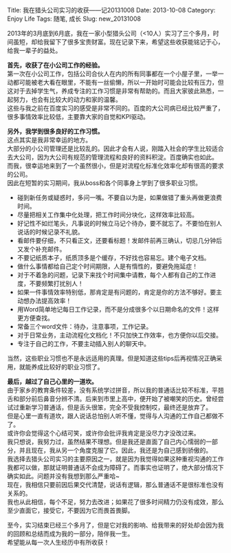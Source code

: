 Title: 我在猎头公司实习的收获——记20131008
Date: 2013-10-08
Category: Enjoy Life
Tags: 随笔, 成长
Slug: new_20131008


2013年的3月底到6月底，我在一家小型猎头公司（<10人）实习了三个多月，时间虽短，却给我留下了很多宝贵财富。现在记录下来，希望这些收获能铭记于心，给我一辈子的益处。

**首先，收获了在小公司工作的经验。**  
第一次在小公司工作，包括公司合伙人在内的所有同事都在一个小屋子里，一举一动都可能被老大看在眼里，不能有一丝偷懒，所以一开始时可能会比较有压力，但这对于去掉学生气，养成专注的工作习惯是非常有帮助的。而且大家彼此熟悉，一起努力，也会有比较大的动力和家的温馨。  
这些与我之前在百度实习的感受是非常不同的。百度的大公司病已经比较严重了，很多事情效率比较低，主要靠大家的自觉和KPI驱动。

**另外，我学到很多良好的工作习惯。**  
这点其实是我非常幸运的地方。  
大部分的小公司管理还是比较乱的。因此才会有人说，刚踏入社会的学生比较适合去大公司，因为大公司有规范的管理流程和良好的资料积淀。百度确实也如此。  
而我，很幸运地来到了一个虽然很小，但是对流程化标准化效率化却有很高的要求的公司。  
因此在短暂的实习期间，我从boss和各个同事身上学到了很多职业习惯。

+ 碰到新任务或疑惑时，多问一嘴。不要自以为是，如果做错了重头再做更浪费时间。  
+ 尽量把相关工作集中化处理，把工作时间分块化，这样效率比较高。  
+ 好记性不如烂笔头，凡事说的时候立马记个待办，要不就忘了。不要怕在别人说话的时候记录不礼貌。  
+ 看邮件要仔细，不只看正文，还要看标题！发邮件前再三确认，切忌几分钟后又发个补充邮件。  
+ 不要记纸质本子，纸质顶多是个缓存，不好找也容易忘。建个电子文档。  
+ 做什么事情都给自己定个时间期限，人是有惰性的，要避免拖延症！  
+ 对于不着急的问题，记录下来找个时间集中请教，每个人都有自己的工作进度，不要频繁打扰别人！  
+ 如果一件事情效率特别低，那肯定是有问题的，肯定是你的方法不够好。要主动想办法提高效率！  
+ 用Word简单地记每日工作记录，而不是分成很多个以日期命名的文件！这样更方便查找。  
+ 常备三个word文件：待办，注意事项，工作记录。  
+ 对于日常业务，主动流程化文档化！不只加快工作效率，也方便你以后交接。  
+ 专注于自己的工作，不要主动插入别人的聊天中。  

当然，这些职业习惯也不是永远适用的真理。但是知道这些tips后再视情况正确采用，就能养成比较好的职业习惯了。

**最后，越过了自己心里的一道坎。**  
由于家乡的教育条件较差，没有系统学过拼音，所以我的普通话比较不标准，平翘舌和部分前后鼻音分辨不清。后来到市里上高中，便开始了被嘲笑的历史。曾经尝试过重新学习普通话，但是舌头很笨，完全不受我控制哎，最终还是放弃了。  
但是心里一直有道坎，跟人说话总怕别人听不懂，觉得与人沟通的工作自己都做不了。  
或许你会觉得这个心结可笑，或许你会批评我肯定是没尽力才没改过来。  
我只想说，我努力过，虽然结果不理想。但是我还是直面了自己内心懦弱的一部分，并且现在，我从另一个角度克服了它。因此，我还是为自己感到骄傲的。  
我选择去猎头公司实习的主要原因之一，就是因为我觉得如果这种重视沟通的工作我都可以做，那就证明普通话不会成为障碍了。而事实也证明了，绝大部分情况下确实如此。问题并没有我想到那么严重哈~  
现在，我相信只要前因后果交代清楚，说话有逻辑，那么普通话不是很标准也没有关系的。  
我也从此相信，每个不足，努力去改进；如果花了很多时间精力仍没有成效，那么至少直面它，接受它，不要因为它而畏首畏脚。


至今，实习结束已经三个多月了，但是它对我的影响、给我带来的好处却会因为我的回顾和总结而成为我的一部分，陪伴我一生。  
希望能从每一次人生经历中有所收获！
